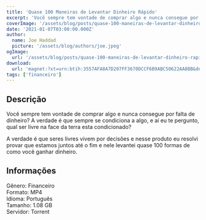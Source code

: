 ```yaml
---
title: 'Quase 100 Maneiras de Levantar Dinheiro Rápido'
excerpt: 'Você sempre tem vontade de comprar algo e nunca consegue por falta de dinheiro? A verdade é que sempre se condiciona a algo, e aí eu te pergunto, qual ser livre na face da terra esta condicionado?  A verdade é que seres livres vivem por decisões e nesse produto eu resolvi provar que e'
coverImage: '/assets/blog/posts/quase-100-maneiras-de-levantar-dinheiro-rapido.jpg'
date: '2021-01-07T03:00:00.000Z'
author:
  name: Joe Haddad
  picture: '/assets/blog/authors/joe.jpeg'
ogImage:
  url: '/assets/blog/posts/quase-100-maneiras-de-levantar-dinheiro-rapido.jpg'
download:
  url: 'magnet:?xt=urn:btih:3557AFA8A7D207FF3670DCCF6B9ABC50622AA8BB&dn=Quase%20100%20Maneiras%20de%20Levantar%20Dinheiro&tr=udp%3a%2f%2ftracker.openbittorrent.com%3a1337%2fannounce&tr=udp%3a%2f%2ftracker.opentrackr.org%3a1337%2fannounce'
tags: ['financeiro']
---
```

<h2>Descrição</h2>
<p></p><p>Você sempre tem vontade de comprar algo e nunca consegue por falta de dinheiro? A verdade é que sempre se condiciona a algo, e aí eu te pergunto, qual ser livre na face da terra esta condicionado?</p><p>A verdade é que seres livres vivem por decisões e nesse produto eu resolvi provar que estamos juntos até o fim e nele levantei quase 100 formas de como você ganhar dinheiro.</p><h2>Informações</h2><p>Gênero: Financeiro<br/>Formato: MP4<br/>Idioma: Português<br/>Tamanho: 1.08 GB<br/>Servidor: Torrent</p>